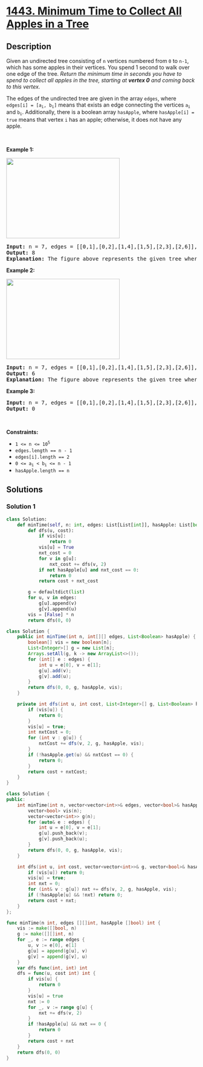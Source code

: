 # [1443. Minimum Time to Collect All Apples in a Tree](https://leetcode.com/problems/minimum-time-to-collect-all-apples-in-a-tree)


## Description

<p>Given an undirected tree consisting of <code>n</code> vertices numbered from <code>0</code> to <code>n-1</code>, which has some apples in their vertices. You spend 1 second to walk over one edge of the tree. <em>Return the minimum time in seconds you have to spend to collect all apples in the tree, starting at <strong>vertex 0</strong> and coming back to this vertex.</em></p>

<p>The edges of the undirected tree are given in the array <code>edges</code>, where <code>edges[i] = [a<sub>i</sub>, b<sub>i</sub>]</code> means that exists an edge connecting the vertices <code>a<sub>i</sub></code> and <code>b<sub>i</sub></code>. Additionally, there is a boolean array <code>hasApple</code>, where <code>hasApple[i] = true</code> means that vertex <code>i</code> has an apple; otherwise, it does not have any apple.</p>

<p>&nbsp;</p>
<p><strong class="example">Example 1:</strong></p>
<img alt="" src="https://spcdn.pages.dev/leetcode/problems/1443.Minimum%20Time%20to%20Collect%20All%20Apples%20in%20a%20Tree/images/min_time_collect_apple_1.png" style="width: 300px; height: 212px;" />
<pre>
<strong>Input:</strong> n = 7, edges = [[0,1],[0,2],[1,4],[1,5],[2,3],[2,6]], hasApple = [false,false,true,false,true,true,false]
<strong>Output:</strong> 8 
<strong>Explanation:</strong> The figure above represents the given tree where red vertices have an apple. One optimal path to collect all apples is shown by the green arrows.  
</pre>

<p><strong class="example">Example 2:</strong></p>
<img alt="" src="https://spcdn.pages.dev/leetcode/problems/1443.Minimum%20Time%20to%20Collect%20All%20Apples%20in%20a%20Tree/images/min_time_collect_apple_2.png" style="width: 300px; height: 212px;" />
<pre>
<strong>Input:</strong> n = 7, edges = [[0,1],[0,2],[1,4],[1,5],[2,3],[2,6]], hasApple = [false,false,true,false,false,true,false]
<strong>Output:</strong> 6
<strong>Explanation:</strong> The figure above represents the given tree where red vertices have an apple. One optimal path to collect all apples is shown by the green arrows.  
</pre>

<p><strong class="example">Example 3:</strong></p>

<pre>
<strong>Input:</strong> n = 7, edges = [[0,1],[0,2],[1,4],[1,5],[2,3],[2,6]], hasApple = [false,false,false,false,false,false,false]
<strong>Output:</strong> 0
</pre>

<p>&nbsp;</p>
<p><strong>Constraints:</strong></p>

<ul>
	<li><code>1 &lt;= n &lt;= 10<sup>5</sup></code></li>
	<li><code>edges.length == n - 1</code></li>
	<li><code>edges[i].length == 2</code></li>
	<li><code>0 &lt;= a<sub>i</sub> &lt; b<sub>i</sub> &lt;= n - 1</code></li>
	<li><code>hasApple.length == n</code></li>
</ul>

## Solutions

### Solution 1

<!-- tabs:start -->

```python
class Solution:
    def minTime(self, n: int, edges: List[List[int]], hasApple: List[bool]) -> int:
        def dfs(u, cost):
            if vis[u]:
                return 0
            vis[u] = True
            nxt_cost = 0
            for v in g[u]:
                nxt_cost += dfs(v, 2)
            if not hasApple[u] and nxt_cost == 0:
                return 0
            return cost + nxt_cost

        g = defaultdict(list)
        for u, v in edges:
            g[u].append(v)
            g[v].append(u)
        vis = [False] * n
        return dfs(0, 0)
```

```java
class Solution {
    public int minTime(int n, int[][] edges, List<Boolean> hasApple) {
        boolean[] vis = new boolean[n];
        List<Integer>[] g = new List[n];
        Arrays.setAll(g, k -> new ArrayList<>());
        for (int[] e : edges) {
            int u = e[0], v = e[1];
            g[u].add(v);
            g[v].add(u);
        }
        return dfs(0, 0, g, hasApple, vis);
    }

    private int dfs(int u, int cost, List<Integer>[] g, List<Boolean> hasApple, boolean[] vis) {
        if (vis[u]) {
            return 0;
        }
        vis[u] = true;
        int nxtCost = 0;
        for (int v : g[u]) {
            nxtCost += dfs(v, 2, g, hasApple, vis);
        }
        if (!hasApple.get(u) && nxtCost == 0) {
            return 0;
        }
        return cost + nxtCost;
    }
}
```

```cpp
class Solution {
public:
    int minTime(int n, vector<vector<int>>& edges, vector<bool>& hasApple) {
        vector<bool> vis(n);
        vector<vector<int>> g(n);
        for (auto& e : edges) {
            int u = e[0], v = e[1];
            g[u].push_back(v);
            g[v].push_back(u);
        }
        return dfs(0, 0, g, hasApple, vis);
    }

    int dfs(int u, int cost, vector<vector<int>>& g, vector<bool>& hasApple, vector<bool>& vis) {
        if (vis[u]) return 0;
        vis[u] = true;
        int nxt = 0;
        for (int& v : g[u]) nxt += dfs(v, 2, g, hasApple, vis);
        if (!hasApple[u] && !nxt) return 0;
        return cost + nxt;
    }
};
```

```go
func minTime(n int, edges [][]int, hasApple []bool) int {
	vis := make([]bool, n)
	g := make([][]int, n)
	for _, e := range edges {
		u, v := e[0], e[1]
		g[u] = append(g[u], v)
		g[v] = append(g[v], u)
	}
	var dfs func(int, int) int
	dfs = func(u, cost int) int {
		if vis[u] {
			return 0
		}
		vis[u] = true
		nxt := 0
		for _, v := range g[u] {
			nxt += dfs(v, 2)
		}
		if !hasApple[u] && nxt == 0 {
			return 0
		}
		return cost + nxt
	}
	return dfs(0, 0)
}
```

<!-- tabs:end -->

<!-- end -->
